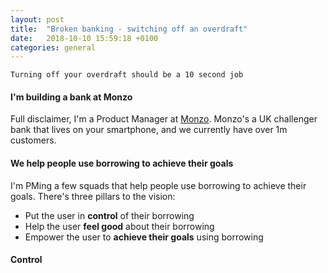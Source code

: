 ```yaml
---
layout: post
title:  "Broken banking - switching off an overdraft"
date:   2018-10-10 15:59:18 +0100
categories: general
---
```


`Turning off your overdraft should be a 10 second job`

#### I'm building a bank at Monzo

Full disclaimer, I'm a Product Manager at [Monzo](https://monzo.com/). Monzo's a UK challenger bank that lives on your smartphone, and we currently have over 1m customers.

#### We help people use borrowing to achieve their goals

I'm PMing a few squads that help people use borrowing to achieve their goals. There's three pillars to the vision:
- Put the user in **control** of their borrowing
- Help the user **feel good** about their borrowing
- Empower the user to **achieve their goals** using borrowing

#### Control
